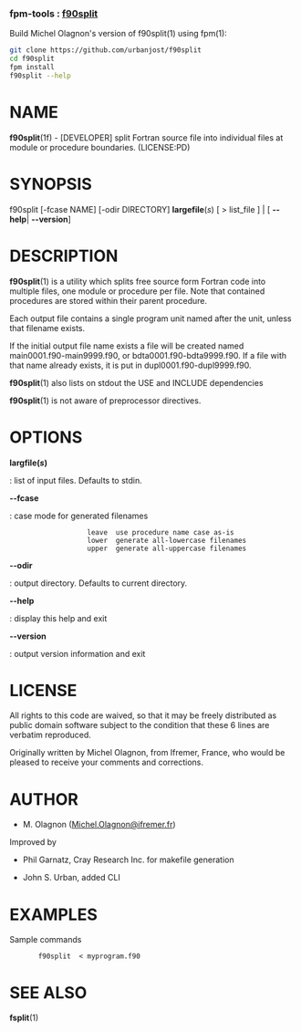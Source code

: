 ### fpm-tools : [f90split](https://urbanjost.github.io/f90split/)

Build Michel Olagnon's version of f90split(1) using fpm(1):
```bash
git clone https://github.com/urbanjost/f90split
cd f90split
fpm install
f90split --help
```
NAME
====

**f90split**(1f) - \[DEVELOPER\] split Fortran source file into
individual files at module or procedure boundaries. (LICENSE:PD)

SYNOPSIS
========

f90split \[-fcase NAME\] \[-odir DIRECTORY\] **largefile**(*s*) \[ \>
list\_file \] \| \[ **--help**\| **--version**\]

DESCRIPTION
===========

**f90split**(1) is a utility which splits free source form Fortran code
into multiple files, one module or procedure per file. Note that
contained procedures are stored within their parent procedure.

Each output file contains a single program unit named after the unit,
unless that filename exists.

If the initial output file name exists a file will be created named
main0001.f90-main9999.f90, or bdta0001.f90-bdta9999.f90. If a file with
that name already exists, it is put in dupl0001.f90-dupl9999.f90.

**f90split**(1) also lists on stdout the USE and INCLUDE dependencies

**f90split**(1) is not aware of preprocessor directives.

OPTIONS
=======

****largfile**(*s*)**

:   list of input files. Defaults to stdin.

****--fcase****

:   case mode for generated filenames

<!-- -->

                       leave  use procedure name case as-is
                       lower  generate all-lowercase filenames
                       upper  generate all-uppercase filenames

****--odir****

:   output directory. Defaults to current directory.

****--help****

:   display this help and exit

****--version****

:   output version information and exit

LICENSE
=======

All rights to this code are waived, so that it may be freely distributed
as public domain software subject to the condition that these 6 lines
are verbatim reproduced.

Originally written by Michel Olagnon, from Ifremer, France, who would be
pleased to receive your comments and corrections.

AUTHOR
======

-   M. Olagnon (Michel.Olagnon@ifremer.fr)

Improved by

-   Phil Garnatz, Cray Research Inc. for makefile generation

-   John S. Urban, added CLI

EXAMPLES
========

Sample commands

           f90split  < myprogram.f90

SEE ALSO
========

**fsplit**(1)
